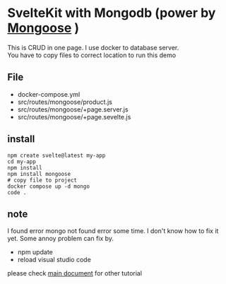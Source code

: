# SvelteKit with Mongodb (power by [Mongoose](https://mongoosejs.com/) )

This is CRUD in one page. I use docker to database server.  
You have to copy files to correct location to run this demo

## File
- docker-compose.yml
- src/routes/mongoose/product.js
- src/routes/mongoose/+page.server.js
- src/routes/mongoose/+page.sevelte.js

## install
    npm create svelte@latest my-app
    cd my-app
    npm install
    npm install mongoose
    # copy file to project
    docker compose up -d mongo
    code .

## note
I found error mongo not found error some time. I don't know how to fix it yet. Some annoy problem can fix by. 
- npm update
- reload visual studio code

please check [main document](https://github.com/schooltechx/youtube/tree/main/svelte/svelte-kit) for other tutorial
